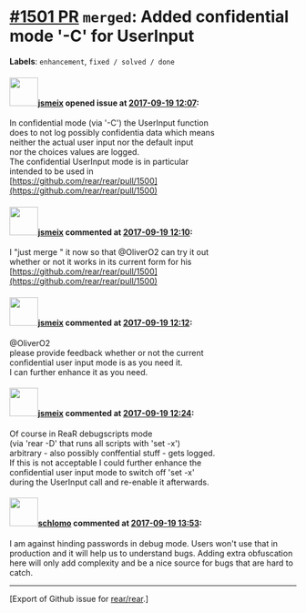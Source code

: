 [\#1501 PR](https://github.com/rear/rear/pull/1501) `merged`: Added confidential mode '-C' for UserInput
========================================================================================================

**Labels**: `enhancement`, `fixed / solved / done`

#### <img src="https://avatars.githubusercontent.com/u/1788608?u=925fc54e2ce01551392622446ece427f51e2f0ce&v=4" width="50">[jsmeix](https://github.com/jsmeix) opened issue at [2017-09-19 12:07](https://github.com/rear/rear/pull/1501):

In confidential mode (via '-C') the UserInput function  
does to not log possibly confidentia data which means  
neither the actual user input nor the default input  
nor the choices values are logged.  
The confidential UserInput mode is in particular  
intended to be used in  
[https://github.com/rear/rear/pull/1500](https://github.com/rear/rear/pull/1500)

#### <img src="https://avatars.githubusercontent.com/u/1788608?u=925fc54e2ce01551392622446ece427f51e2f0ce&v=4" width="50">[jsmeix](https://github.com/jsmeix) commented at [2017-09-19 12:10](https://github.com/rear/rear/pull/1501#issuecomment-330519276):

I "just merge " it now so that @OliverO2 can try it out  
whether or not it works in its current form for his  
[https://github.com/rear/rear/pull/1500](https://github.com/rear/rear/pull/1500)

#### <img src="https://avatars.githubusercontent.com/u/1788608?u=925fc54e2ce01551392622446ece427f51e2f0ce&v=4" width="50">[jsmeix](https://github.com/jsmeix) commented at [2017-09-19 12:12](https://github.com/rear/rear/pull/1501#issuecomment-330519748):

@OliverO2  
please provide feedback whether or not the current  
confidential user input mode is as you need it.  
I can further enhance it as you need.

#### <img src="https://avatars.githubusercontent.com/u/1788608?u=925fc54e2ce01551392622446ece427f51e2f0ce&v=4" width="50">[jsmeix](https://github.com/jsmeix) commented at [2017-09-19 12:24](https://github.com/rear/rear/pull/1501#issuecomment-330522353):

Of course in ReaR debugscripts mode  
(via 'rear -D' that runs all scripts with 'set -x')  
arbitrary - also possibly conffential stuff - gets logged.  
If this is not acceptable I could further enhance the  
confidential user input mode to switch off 'set -x'  
during the UserInput call and re-enable it afterwards.

#### <img src="https://avatars.githubusercontent.com/u/101384?v=4" width="50">[schlomo](https://github.com/schlomo) commented at [2017-09-19 13:53](https://github.com/rear/rear/pull/1501#issuecomment-330546225):

I am against hinding passwords in debug mode. Users won't use that in
production and it will help us to understand bugs. Adding extra
obfuscation here will only add complexity and be a nice source for bugs
that are hard to catch.

------------------------------------------------------------------------

\[Export of Github issue for
[rear/rear](https://github.com/rear/rear).\]
